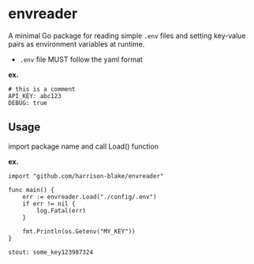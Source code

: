 # envreader

A minimal Go package for reading simple `.env` files and setting key-value pairs as environment variables at runtime.

- `.env` file MUST follow the yaml format

**ex.**  
```
# this is a comment
API_KEY: abc123
DEBUG: true
```

## Usage
import package name and call Load() function

**ex.**
```
import "github.com/harrison-blake/envreader"

func main() {
    err := envreader.Load("./config/.env")
    if err != nil {
        log.Fatal(err)
    }

    fmt.Println(os.Getenv("MY_KEY"))
}
```

`stout: some_key123987324`
